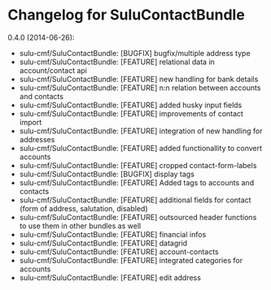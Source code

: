 # Changelog for SuluContactBundle

0.4.0 (2014-06-26):
* sulu-cmf/SuluContactBundle: [BUGFIX] bugfix/multiple address type
* sulu-cmf/SuluContactBundle: [FEATURE] relational data in account/contact api
* sulu-cmf/SuluContactBundle: [FEATURE] new handling for bank details
* sulu-cmf/SuluContactBundle: [FEATURE] n:n relation between accounts and contacts
* sulu-cmf/SuluContactBundle: [FEATURE] added husky input fields
* sulu-cmf/SuluContactBundle: [FEATURE] improvements of contact import
* sulu-cmf/SuluContactBundle: [FEATURE] integration of new handling for addresses
* sulu-cmf/SuluContactBundle: [FEATURE] added functionallity to convert accounts
* sulu-cmf/SuluContactBundle: [FEATURE] cropped contact-form-labels
* sulu-cmf/SuluContactBundle: [BUGFIX] display tags
* sulu-cmf/SuluContactBundle: [FEATURE] Added tags to accounts and contacts
* sulu-cmf/SuluContactBundle: [FEATURE] additional fields for contact (form of address, salutation, disabled)
* sulu-cmf/SuluContactBundle: [FEATURE] outsourced header functions to use them in other bundles as well
* sulu-cmf/SuluContactBundle: [FEATURE] financial infos
* sulu-cmf/SuluContactBundle: [FEATURE] datagrid
* sulu-cmf/SuluContactBundle: [FEATURE] account-contacts
* sulu-cmf/SuluContactBundle: [FEATURE] integrated categories for accounts
* sulu-cmf/SuluContactBundle: [FEATURE] edit address
